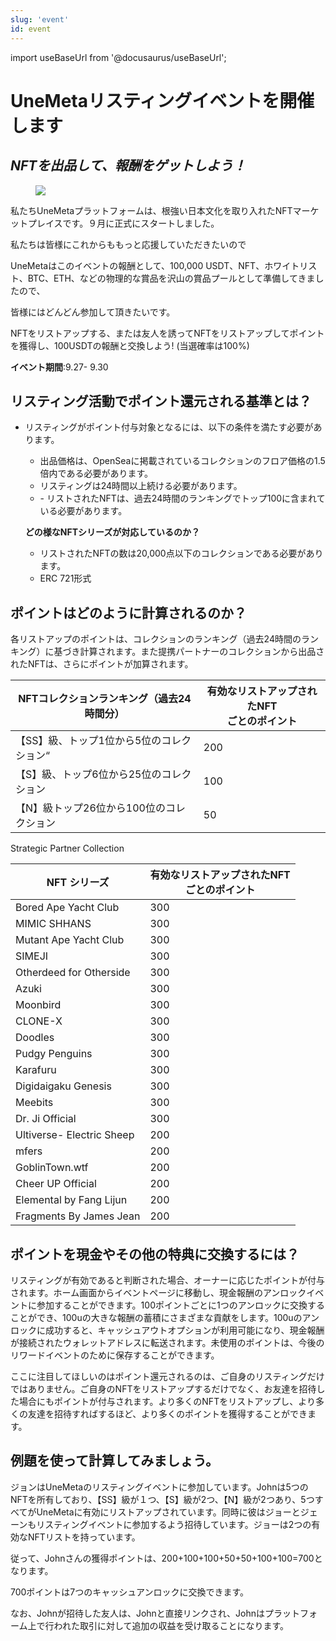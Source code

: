 ```yaml
---
slug: 'event'
id: event
---
```

import useBaseUrl from '@docusaurus/useBaseUrl';

# **UneMeta**リスティングイベントを開催します
## *NFTを出品して、報酬をゲットしよう！*


<figure className="img-frame">
  <img className="gif-img" src={useBaseUrl('/img/docs/event/1280X1280.jpeg')} />
</figure>

私たちUneMetaプラットフォームは、根強い日本文化を取り入れたNFTマーケットプレイスです。９月に正式にスタートしました。

私たちは皆様にこれからももっと応援していただきたいので 

UneMetaはこのイベントの報酬として、100,000 USDT、NFT、ホワイトリスト、BTC、ETH、などの物理的な賞品を沢山の賞品プールとして準備してきましたので、

皆様にはどんどん参加して頂きたいです。

NFTをリストアップする、または友人を誘ってNFTをリストアップしてポイントを獲得し、100USDTの報酬と交換しよう! (当選確率は100%)

**イベント期間**:9.27- 9.30

## **リスティング活動でポイント還元される基準とは**？
- リスティングがポイント付与対象となるには、以下の条件を満たす必要があります。

  - 出品価格は、OpenSeaに掲載されているコレクションのフロア価格の1.5倍内である必要があります。
  - リスティングは24時間以上続ける必要があります。
  - \- リストされたNFTは、過去24時間のランキングでトップ100に含まれている必要があります。

  **どの様な****NFT****シリーズが対応しているのか？**

  - リストされたNFTの数は20,000点以下のコレクションである必要があります。
  - ERC 721形式

## **ポイントはどのように計算されるのか？**

各リストアップのポイントは、コレクションのランキング（過去24時間のランキング）に基づき計算されます。また提携パートナーのコレクションから出品されたNFTは、さらにポイントが加算されます。

| NFTコレクションランキング（過去24時間分） | 有効なリストアップされたNFT<br />ごとのポイント |
| ----------------------------------------- | ----------------------------------------------- |
| 【SS】級、トップ1位から5位のコレクション“ | 200                                             |
| 【S】級、トップ6位から25位のコレクション  | 100                                             |
| 【N】級トップ26位から100位のコレクション  | 50                                              |

Strategic Partner Collection

| NFT シリーズ              | 有効なリストアップされたNFT<br />ごとのポイント |
| ------------------------- | ----------------------------------------------- |
| Bored Ape Yacht Club      | 300                                             |
| MIMIC SHHANS              | 300                                             |
| Mutant Ape Yacht Club     | 300                                             |
| SIMEJI                    | 300                                             |
| Otherdeed for Otherside   | 300                                             |
| Azuki                     | 300                                             |
| Moonbird                  | 300                                             |
| CLONE-X                   | 300                                             |
| Doodles                   | 300                                             |
| Pudgy Penguins            | 300                                             |
| Karafuru                  | 300                                             |
| Digidaigaku Genesis       | 300                                             |
| Meebits                   | 300                                             |
| Dr. Ji Official           | 300                                             |
| Ultiverse- Electric Sheep | 200                                             |
| mfers                     | 200                                             |
| GoblinTown.wtf            | 200                                             |
| Cheer UP Official         | 200                                             |
| Elemental by Fang Lijun   | 200                                             |
| Fragments By James Jean   | 200                                             |

## **ポイントを現金やその他の特典に交換するには？**

リスティングが有効であると判断された場合、オーナーに応じたポイントが付与されます。ホーム画面からイベントページに移動し、現金報酬のアンロックイベントに参加することができます。100ポイントごとに1つのアンロックに交換することができ、100uの大きな報酬の蓄積にさまざまな貢献をします。100uのアンロックに成功すると、キャッシュアウトオプションが利用可能になり、現金報酬が接続されたウォレットアドレスに転送されます。未使用のポイントは、今後のリワードイベントのために保存することができます。

ここに注目してほしいのはポイント還元されるのは、ご自身のリスティングだけではありません。ご自身のNFTをリストアップするだけでなく、お友達を招待した場合にもポイントが付与されます。より多くのNFTをリストアップし、より多くの友達を招待すればするほど、より多くのポイントを獲得することができます。

## **例題を使って計算してみましょう。**

ジョンはUneMetaのリスティングイベントに参加しています。Johnは5つのNFTを所有しており、【SS】級が１つ、【S】級が2つ、【N】級が2つあり、5つすべてがUneMetaに有効にリストアップされています。同時に彼はジョーとジェーンもリスティングイベントに参加するよう招待しています。ジョーは2つの有効なNFTリストを持っています。

従って、Johnさんの獲得ポイントは、200+100+100+50+50+100+100=700となります。

700ポイントは7つのキャッシュアンロックに交換できます。

なお、Johnが招待した友人は、Johnと直接リンクされ、Johnはプラットフォーム上で行われた取引に対して追加の収益を受け取ることになります。